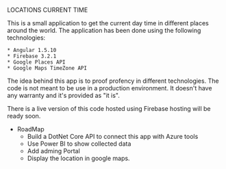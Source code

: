 LOCATIONS CURRENT TIME

This is a small application to get the current day time in different places around the world. The application has been
done using the following technologies:

    * Angular 1.5.10
    * Firebase 3.2.1
    * Google Places API
    * Google Maps TimeZone API

The idea behind this app is to proof profency in different technologies. The code is not meant to be use in a production
environment. It doesn't have any warranty and it's provided as "it is".

There is a live version of this code hosted using Firebase hosting will be ready soon.

* RoadMap
    - Build a DotNet Core API to connect this app with Azure tools
    - Use Power BI to show collected data
    - Add adming Portal
    - Display the location in google maps.
